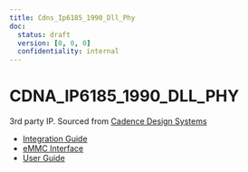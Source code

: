 ```yaml
---
title: Cdns_Ip6185_1990_Dll_Phy
doc:
  status: draft
  version: [0, 0, 0]
  confidentiality: internal
---
```

# CDNA_IP6185_1990_DLL_PHY

3rd party IP. Sourced from [Cadence Design Systems](https://www.cadence.com/en_US/home.html)

- [Integration Guide](./cdn_ip6185_1990_dll_phy_integration_guide.pdf)
- [eMMC Interface](./cdn_ip6185_1990_dll_phy_sd_emmc_interface.pdf)
- [User Guide](./cdn_ip6185_1990_dll_phy_user_guide.pdf)
